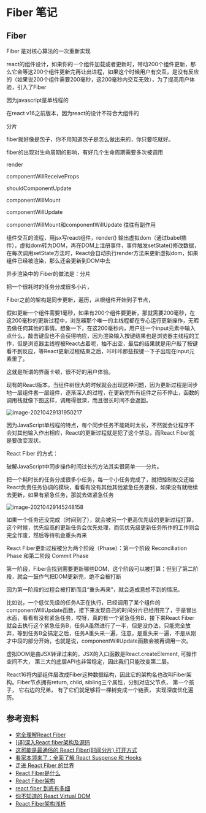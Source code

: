 # Fiber 笔记







## Fiber

Fiber 是对核心算法的一次重新实现

react的组件设计，如果你的一个组件加载或者更新时，带动200个组件更新，那么它会等这200个组件更新完再让出进程，如果这个时候用户有交互，是没有反应的（如果说200个组件需要200毫秒，这200毫秒内交互无效），为了提高用户体验，引入了Fiber

因为javascript是单线程的

在react v16之前版本，因为react的设计不符合大组件的

分片

fiber就好像是包子，你不用知道包子是怎么做出来的，你只要吃就好。

fiber的出现对生命周期的影响，有好几个生命周期需要多次被调用

render

componentWillReceiveProps

shouldComponentUpdate

componentWillMount

componentWillUpdate

componentWillMount和componentWillUpdate 往往有副作用



组件交互的流程，用jsx写react组件，render() 输出虚拟dom（通过babel插件），虚拟dom转为DOM，再在DOM上注册事件，事件触发setState()修改数据，在每次调用setState方法时，React会自动执行render方法来更新虚拟dom，如果组件已经被渲染，那么还会更新到DOM中去





异步渲染中的 Fiber的做法是：分片

把一个很耗时的任务分成很多小片，









Fiber之前的架构是同步更新，遍历，从根组件开始到子节点，



假如更新一个组件需要1毫秒，如果有200个组件要更新，那就需要200毫秒，在这200毫秒的更新过程中，浏览器那个唯一的主线程都在专心运行更新操作，无暇去做任何其他的事情。想象一下，在这200毫秒内，用户往一个input元素中输入点什么，敲击键盘也不会获得响应，因为渲染输入按键结果也是浏览器主线程的工作，但是浏览器主线程被React占着呢，抽不出空，最后的结果就是用户敲了按键看不到反应，等React更新过程结束之后，咔咔咔那些按键一下子出现在input元素里了。

这就是所谓的界面卡顿，很不好的用户体验。

现有的React版本，当组件树很大的时候就会出现这种问题，因为更新过程是同步地一层组件套一层组件，逐渐深入的过程，在更新完所有组件之前不停止，函数的调用栈就像下图这样，调用得很深，而且很长时间不会返回。

![image-20210429131950217](https://i.loli.net/2021/06/03/7ncbYMKSCjBkRfr.png)

因为JavaScript单线程的特点，每个同步任务不能耗时太长，不然就会让程序不会对其他输入作出相应，React的更新过程就是犯了这个禁忌，而React Fiber就是要改变现状。



React Fiber 的方式：

破解JavaScript中同步操作时间过长的方法其实很简单——分片。

把一个耗时长的任务分成很多小任务，每一个小任务完成了，就把控制权交还给React负责任务协调的模块，看看有没有其他其他紧急任务要做，如果没有就继续去更新，如果有紧急任务，那就去做紧急任务

![image-20210429145248158](https://i.loli.net/2021/06/03/GYqmfj2AFPZURMt.png)





如果一个任务还没完成（时间到了），就会被另一个更高优先级的更新过程打算，这个时候，优先级高的更新任务会优先处理，而低优先级更新任务所作的工作则会完全作废，然后等待机会重头再来



React Fiber更新过程被分为两个阶段（Phase）：第一个阶段 Reconciliation Phase 和第二阶段 Commit Phase



第一阶段，Fiber会找到需要更新哪些DOM，这个阶段可以被打算；但到了第二阶段，就会一鼓作气把DOM更新完，绝不会被打断



因为第一阶段的过程会被打断而且“重头再来”，就会造成意想不到的情况。

比如说，一个低优先级的任务A正在执行，已经调用了某个组件的componentWillUpdate函数，接下来发现自己的时间分片已经用完了，于是冒出水面，看看有没有紧急任务，哎呀，真的有一个紧急任务B，接下来React Fiber就会去执行这个紧急任务B，任务A虽然进行了一半，但是没办法，只能完全放弃，等到任务B全搞定之后，任务A重头来一遍，注意，是重头来一遍，不是从刚才中段的部分开始，也就是说，componentWillUpdate函数会被再调用一次。





虚拟DOM是由JSX转译过来的，JSX的入口函数是React.createElement, 可操作空间不大， 第三大的底层API也非常稳定，因此我们只能改变第二层。

React16将内部组件层改成Fiber这种数据结构，因此它的架构名也改叫Fiber架构。Fiber节点拥有return, child, sibling三个属性，分别对应父节点， 第一个孩子， 它右边的兄弟， 有了它们就足够将一棵树变成一个链表， 实现深度优化遍历。









## 参考资料

- [完全理解React Fiber](http://www.ayqy.net/blog/dive-into-react-fiber/)
- [[译]深入React fiber架构及源码](https://zhuanlan.zhihu.com/p/57346388)
- [这可能是最通俗的 React Fiber(时间分片) 打开方式](https://juejin.cn/post/6844903975112671239)
- [看家本领来了：全面了解 React Suspense 和 Hooks](https://mp.weixin.qq.com/s?__biz=MzA4Nzg0MDM5Nw==&mid=2247484462&idx=1&sn=5dbd034c08a993f6ff7a65d62da0b9bd&source=41#wechat_redirect)
- [走进 React Fiber 的世界](https://juejin.cn/post/6937560479795511303)
- [React Fiber是什么](https://zhuanlan.zhihu.com/p/26027085)
- [React Fiber架构](https://zhuanlan.zhihu.com/p/37095662)
- [react fiber 到底有多细](https://mp.weixin.qq.com/s/gz7_StDD151Qnt-ziSfmSw)
- [你不知道的 React Virtual DOM](https://juejin.cn/post/6985058301184737287#heading-6)
- [React Fiber架构浅析](https://juejin.cn/post/7005880269827735566)

